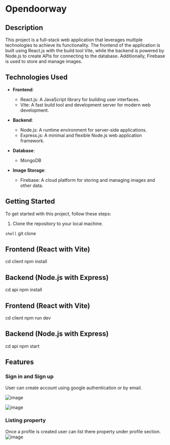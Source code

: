 # Opendoorway

## Description

This project is a full-stack web application that leverages multiple technologies to achieve its functionality. The frontend of the application is built using React.js with the build tool Vite, while the backend is powered by Node.js to create APIs for connecting to the database. Additionally, Firebase is used to store and manage images.

## Technologies Used

- **Frontend**:
  - React.js: A JavaScript library for building user interfaces.
  - Vite: A fast build tool and development server for modern web development.

- **Backend**:
  - Node.js: A runtime environment for server-side applications.
  - Express.js: A minimal and flexible Node.js web application framework.

- **Database**:
  - MongoDB

- **Image Storage**:
  - Firebase: A cloud platform for storing and managing images and other data.

## Getting Started

To get started with this project, follow these steps:

1. Clone the repository to your local machine.

```shell```
git clone <repository-url>

## Frontend (React with Vite)
cd client
npm install

## Backend (Node.js with Express)
cd api
npm install

## Frontend (React with Vite)
cd client
npm run dev

## Backend (Node.js with Express)
cd api
npm start


## Features

### Sign in and Sign up

User can create account using google authentication or by email.

![image](https://github.com/shubhamvgarg/opendoorway/assets/48384772/af546c62-7101-474f-82e8-1310a6582c52)

![image](https://github.com/shubhamvgarg/opendoorway/assets/48384772/1cf1112f-2f24-4812-8cd7-c9142daf5d7c)


### Listing property

Once a profile is created user can list there property under profile section.
![image](https://github.com/shubhamvgarg/opendoorway/assets/48384772/69cf06fa-d9f4-4316-a471-662f77cc04f8)
